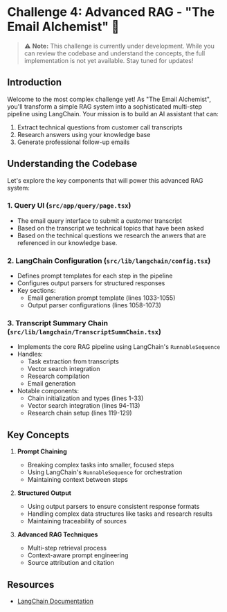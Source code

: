 # Challenge 4: Advanced RAG - "The Email Alchemist" 📧

> ⚠️ **Note:** This challenge is currently under development. While you can review the codebase and understand the concepts, the full implementation is not yet available. Stay tuned for updates!

## Introduction

Welcome to the most complex challenge yet! As "The Email Alchemist", you'll transform a simple RAG system into a sophisticated multi-step pipeline using LangChain. Your mission is to build an AI assistant that can:

1. Extract technical questions from customer call transcripts
2. Research answers using your knowledge base
3. Generate professional follow-up emails

## Understanding the Codebase

Let's explore the key components that will power this advanced RAG system:

### 1. Query UI (`src/app/query/page.tsx`)
- The email query interface to submit a customer transcript
- Based on the transcript we technical topics that have been asked
- Based on the technical questions we research the anwers that are referenced in our knowledge base.

### 2. LangChain Configuration (`src/lib/langchain/config.tsx`)
- Defines prompt templates for each step in the pipeline
- Configures output parsers for structured responses
- Key sections:
  - Email generation prompt template (lines 1033-1055)
  - Output parser configurations (lines 1058-1073)

### 3. Transcript Summary Chain (`src/lib/langchain/TranscriptSummChain.tsx`)
- Implements the core RAG pipeline using LangChain's `RunnableSequence`
- Handles:
  - Task extraction from transcripts
  - Vector search integration
  - Research compilation
  - Email generation
- Notable components:
  - Chain initialization and types (lines 1-33)
  - Vector search integration (lines 94-113)
  - Research chain setup (lines 119-129)

## Key Concepts

1. **Prompt Chaining**
   - Breaking complex tasks into smaller, focused steps
   - Using LangChain's `RunnableSequence` for orchestration
   - Maintaining context between steps

2. **Structured Output**
   - Using output parsers to ensure consistent response formats
   - Handling complex data structures like tasks and research results
   - Maintaining traceability of sources

3. **Advanced RAG Techniques**
   - Multi-step retrieval process
   - Context-aware prompt engineering
   - Source attribution and citation

## Resources
- [LangChain Documentation](https://js.langchain.com/docs/how_to/sequence/#the-pipe-method)
